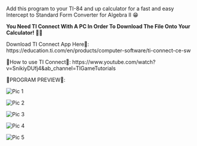 Add this program to your TI-84 and up calculator for a fast and easy Intercept to Standard Form Converter for Algebra II 😁
<p><b>You Need TI Connect With A PC In Order To Download The File Onto Your Calculator!</b> 👨‍💻</p>
<P>Download TI Connect App Here📶: https://education.ti.com/en/products/computer-software/ti-connect-ce-sw</p>
<p>🤔How to use TI Connect🤔: https://www.youtube.com/watch?v=SnikiyDUfj4&ab_channel=TIGameTutorials</p>
<p>🤑PROGRAM PREVIEW🤑:</p>
<p><img src="https://cdn.discordapp.com/attachments/1023635835951788183/1023635873545326602/Capture_1.png" alt="Pic 1"></p>
<p><img src="https://cdn.discordapp.com/attachments/1023635835951788183/1023635895519281222/Capture_2.png" alt="Pic 2"></p>
<p><img src="https://cdn.discordapp.com/attachments/1023635835951788183/1023635920139845642/Capture_3.png" alt="Pic 3"></p>
<p><img src="https://cdn.discordapp.com/attachments/1023635835951788183/1023635958761013381/Capture_4.png" alt="Pic 4"></p>
<p><img src="https://cdn.discordapp.com/attachments/1023635835951788183/1023635992256725203/Capture_5.png" alt="Pic 5"></p>
